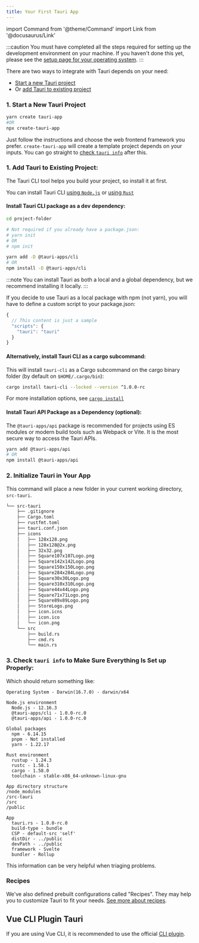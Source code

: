 ```yaml
---
title: Your First Tauri App
---
```


import Command from '@theme/Command'
import Link from '@docusaurus/Link'

:::caution
You must have completed all the steps required for setting up the development environment on your machine. If you haven't done this yet, please see the [setup page for your operating system](/docs/getting-started/prerequisites).
:::

There are two ways to integrate with Tauri depends on your need:

- [Start a new Tauri project](#1-start-a-new-tauri-project)
- Or [add Tauri to existing project](#1-add-tauri-to-existing-project)

### 1. Start a New Tauri Project

```bash
yarn create tauri-app
#OR
npx create-tauri-app
```

Just follow the instructions and choose the web frontend framework you prefer. `create-tauri-app` will create a template project depends on your inputs. You can go straight to [check `tauri info`](#3-check-tauri-info-to-make-sure-everything-is-set-up-properly) after this.

### 1. Add Tauri to Existing Project:

The Tauri CLI tool helps you build your project, so install it at first.

You can install Tauri CLI [using `Node.js`](#install-tauri-cli-package-as-a-dev-dependency) or [using `Rust`](#alternatively-install-tauri-cli-as-a-cargo-subcommand)

#### Install Tauri CLI package as a dev dependency:

```bash
cd project-folder

# Not required if you already have a package.json:
# yarn init
# OR
# npm init

yarn add -D @tauri-apps/cli
# OR
npm install -D @tauri-apps/cli
```

:::note
You can install Tauri as both a local and a global dependency, but we recommend installing it locally.
:::

If you decide to use Tauri as a local package with npm (not yarn), you will have to define a custom script to your package.json:

```js title=package.json
{
  // This content is just a sample
  "scripts": {
    "tauri": "tauri"
  }
}
```

#### Alternatively, install Tauri CLI as a cargo subcommand:

This will install `tauri-cli` as a Cargo subcommand on the cargo binary folder (by default on `$HOME/.cargo/bin`):

```bash
cargo install tauri-cli --locked --version ^1.0.0-rc
```

For more installation options, see [`cargo install`](https://doc.rust-lang.org/cargo/commands/cargo-install.html#description)

#### Install Tauri API Package as a Dependency (optional):

The `@tauri-apps/api` package is recommended for projects using ES modules or modern build tools such as Webpack or Vite. It is the most secure way to access the Tauri APIs.

```bash
yarn add @tauri-apps/api
# OR
npm install @tauri-apps/api
```

### 2. Initialize Tauri in Your App

<Command name="init" />

This command will place a new folder in your current working directory, `src-tauri`.

```sh
└── src-tauri
    ├── .gitignore
    ├── Cargo.toml
    ├── rustfmt.toml
    ├── tauri.conf.json
    ├── icons
    │   ├── 128x128.png
    │   ├── 128x128@2x.png
    │   ├── 32x32.png
    │   ├── Square107x107Logo.png
    │   ├── Square142x142Logo.png
    │   ├── Square150x150Logo.png
    │   ├── Square284x284Logo.png
    │   ├── Square30x30Logo.png
    │   ├── Square310x310Logo.png
    │   ├── Square44x44Logo.png
    │   ├── Square71x71Logo.png
    │   ├── Square89x89Logo.png
    │   ├── StoreLogo.png
    │   ├── icon.icns
    │   ├── icon.ico
    │   └── icon.png
    └── src
        ├── build.rs
        ├── cmd.rs
        └── main.rs
```

### 3. Check `tauri info` to Make Sure Everything Is Set up Properly:

<Command name="info" />

Which should return something like:

```
Operating System - Darwin(16.7.0) - darwin/x64

Node.js environment
  Node.js - 12.16.3
  @tauri-apps/cli - 1.0.0-rc.0
  @tauri-apps/api - 1.0.0-rc.0

Global packages
  npm - 6.14.15
  pnpm - Not installed
  yarn - 1.22.17

Rust environment
  rustup - 1.24.3
  rustc - 1.58.1
  cargo - 1.58.0
  toolchain - stable-x86_64-unknown-linux-gnu

App directory structure
/node_modules
/src-tauri
/src
/public

App
  tauri.rs - 1.0.0-rc.0
  build-type - bundle
  CSP - default-src 'self'
  distDir - ../public
  devPath - ../public
  framework - Svelte
  bundler - Rollup
```

This information can be very helpful when triaging problems.

### Recipes

We've also defined prebuilt configurations called "Recipes". They may help you to customize Tauri to fit your needs.
[See more about recipes](../architecture/recipes/about-recipes.md).

## Vue CLI Plugin Tauri

If you are using Vue CLI, it is recommended to use the official [CLI plugin](https://github.com/tauri-apps/vue-cli-plugin-tauri).
